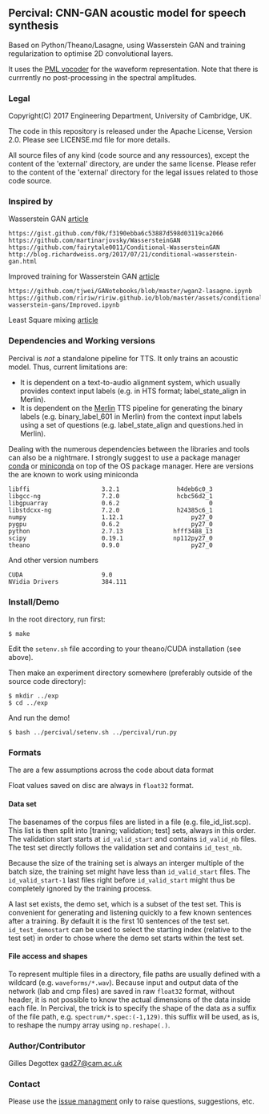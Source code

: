 ## Percival: CNN-GAN acoustic model for speech synthesis

Based on Python/Theano/Lasagne, using Wasserstein GAN and training
regularization to optimise 2D convolutional layers.

It uses the [PML vocoder](https://github.com/gillesdegottex/pulsemodel) for
the waveform representation.
Note that there is currrently no post-processing in the spectral amplitudes.

### Legal

Copyright(C) 2017 Engineering Department, University of Cambridge, UK.

The code in this repository is released under the Apache License, Version 2.0. Please see LICENSE.md file for more details.

All source files of any kind (code source and any ressources), except
the content of the 'external' directory, are under the same license.
Please refer to the content of the 'external' directory for the legal issues
related to those code source.


### Inspired by

Wasserstein GAN [article](https://arxiv.org/abs/1701.07875)

    https://gist.github.com/f0k/f3190ebba6c53887d598d03119ca2066
    https://github.com/martinarjovsky/WassersteinGAN
    https://github.com/fairytale0011/Conditional-WassersteinGAN
    http://blog.richardweiss.org/2017/07/21/conditional-wasserstein-gan.html

Improved training for Wasserstein GAN [article](https://arxiv.org/abs/1704.00028)

    https://github.com/tjwei/GANotebooks/blob/master/wgan2-lasagne.ipynb
    https://github.com/ririw/ririw.github.io/blob/master/assets/conditional-wasserstein-gans/Improved.ipynb

Least Square mixing [article](https://arxiv.org/abs/1611.07004)


### Dependencies and Working versions

Percival is _not_ a standalone pipeline for TTS. It only trains an acoustic model.
Thus, current limitations are:
* It is dependent on a text-to-audio alignment system, which usually provides
context input labels (e.g. in HTS format; label_state_align in Merlin).
* It is dependent on the [Merlin](https://github.com/CSTR-Edinburgh/merlin) TTS
pipeline for generating the binary labels (e.g. binary_label_601 in Merlin) from
the context input labels using a set of questions (e.g. label_state_align and questions.hed in Merlin).

Dealing with the numerous dependencies between the libraries and tools can also be
a nightmare. I strongly suggest to use a package manager [conda](https://conda.io/docs/) or [miniconda](https://conda.io/miniconda.html)
on top of the OS package manager.
Here are versions the are known to work using miniconda
```
libffi                    3.2.1                h4deb6c0_3  
libgcc-ng                 7.2.0                hcbc56d2_1  
libgpuarray               0.6.2                         0  
libstdcxx-ng              7.2.0                h24385c6_1  
numpy                     1.12.1                   py27_0  
pygpu                     0.6.2                    py27_0  
python                    2.7.13              hfff3488_13  
scipy                     0.19.1              np112py27_0  
theano                    0.9.0                    py27_0  
```
And other version numbers
```
CUDA                      9.0
NVidia Drivers            384.111
```

### Install/Demo

In the root directory, run first:
```
$ make
```

Edit the `setenv.sh` file according to your theano/CUDA installation (see above).

Then make an experiment directory somewhere (preferably outside of the source code directory):
```
$ mkdir ../exp
$ cd ../exp
```
And run the demo!
```
$ bash ../percival/setenv.sh ../percival/run.py
```

### Formats

The are a few assumptions across the code about data format

Float values saved on disc are always in `float32` format.

#### Data set
The basenames of the corpus files are listed in a file (e.g. file_id_list.scp).
This list is then split into [traning; validation; test] sets, always in this order.
The validation start starts at `id_valid_start` and contains `id_valid_nb` files.
The test set directly follows the validation set and contains `id_test_nb`.

Because the size of the training set is always an interger multiple of the batch size, the training set might have less than `id_valid_start` files.
The `id_valid_start-1` last files right before `id_valid_start` might thus be completely ignored by the training process.

A last set exists, the demo set, which is a subset of the test set. This is convenient for generating and listening quickly to a few known sentences after a training. By default it is the first 10 sentences of the test set.
`id_test_demostart` can be used to select the starting index (relative to the test set) in order to chose where the demo set starts within the test set.

#### File access and shapes
To represent multiple files in a directory, file paths are usually defined with a wildcard (e.g. `waveforms/*.wav`).
Because input and output data of the network (lab and cmp files) are saved in raw `float32` format, without header, it is not possible to know the actual dimensions of the data
inside each file.
In Percival, the trick is to specify the shape of the data as a suffix of the file path, e.g. `spectrum/*.spec:(-1,129)`. this suffix will be used, as is, to reshape the numpy array using `np.reshape(.)`.


### Author/Contributor
Gilles Degottex <gad27@cam.ac.uk>

### Contact
Please use the [issue managment](https://github.com/gillesdegottex/percival/issues) only to raise questions, suggestions, etc.

